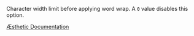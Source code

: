 Character width limit before applying word wrap. A `0` value disables this option.


[Æsthetic Documentation](https://æsthetic.dev/rules/global/wrap/)
